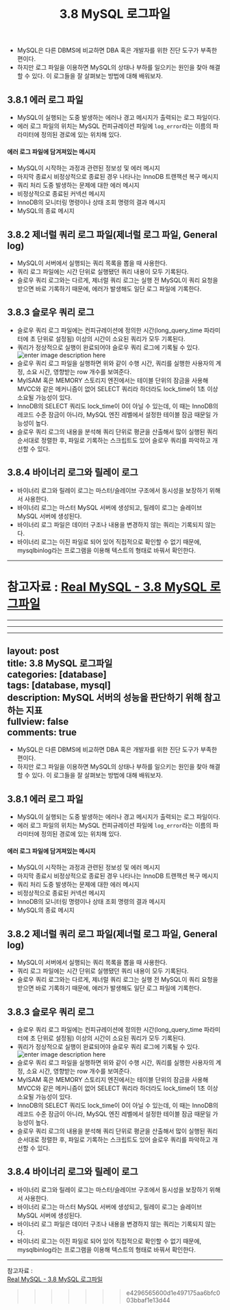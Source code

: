 ﻿---
layout: post
title: 3.8 MySQL 로그파일
categories: [database]
tags: [database, mysql]
description: MySQL 서버의 성능을 판단하기 위해 참고하는 지표
fullview: false
comments: true
---

* MySQL은 다른 DBMS에 비교하면 DBA 혹은 개발자를 위한 진단 도구가 부족한 편이다.
* 하지만 로그 파일을 이용하면 MySQL의 상태나 부하를 일으키는 원인을 찾아 해결할 수 있다. 이 로그들을 잘 살펴보는 방법에 대해 배워보자.

## 3.8.1 에러 로그 파일
* MySQL이 실행되는 도중 발생하는 에러나 경고 메시지가 출력되는 로그 파일이다.
* 에러 로그 파일의 위치는 MySQL 컨피규레이션 파일에 `log_error`라는 이름의 파라미터에 정의된 경로에 있는 위치해 있다.

#### 에러 로그 파일에 담겨져있는 메시지
* MySQL이 시작하는 과정과 관련된 정보성 및 에러 메시지
* 마지막 종료시 비정상적으로 종료된 경우 나타나는 InnoDB 트랜잭션 복구 메시지
* 쿼리 처리 도중 발생하는 문제에 대한 에러 메시지
* 비정상적으로 종료된 커넥션 메시지
* InnoDB의 모니터링 명령이나 상태 조회 명령의 결과 메시지
* MySQL의 종료 메시지

## 3.8.2 제너럴 쿼리 로그 파일(제너럴 로그 파일, General log)
* MySQL이 서버에서 실행되는 쿼리 목록을 뽑을 때 사용한다.
* 쿼리 로그 파일에는 시간 단위로 실행됐던 쿼리 내용이 모두 기록된다.
* 슬로우 쿼리 로그와는 다르게, 제너럴 쿼리 로그는 실행 전 MySQL이 쿼리 요청을 받으면 바로 기록하기 때문에, 에러가 발생해도 일단 로그 파일에 기록한다.


## 3.8.3 슬로우 쿼리 로그
* 슬로우 쿼리 로그 파일에는 컨피규레이션에 정의한 시간(long_query_time 파라미터에 초 단위로 설정됨) 이상의 시간이 소요된 쿼리가 모두 기록된다.
* 쿼리가 정상적으로 실행이 완료되어야 슬로우 쿼리 로그에 기록될 수 있다.
![enter image description here](https://img1.daumcdn.net/thumb/R1280x0/?scode=mtistory2&fname=https://blog.kakaocdn.net/dn/7Q0eD/btqxldnaNR7/Hr4KLWI6vVTK7bIPDWhkS1/img.png)
* 슬로우 쿼리 로그 파일을 실행하면 위와 같이 수행 시간, 쿼리를 실행한 사용자의 계정, 소요 시간, 영향받는 row 개수를 보여준다.
* MyISAM 혹은 MEMORY 스토리지 엔진에서는 테이블 단위의 잠금을 사용해 MVCC와 같은 메커니즘이 없어 SELECT 쿼리라 하더라도 lock_time이 1초 이상 소요될 가능성이 있다.
* InnoDB의 SELECT 쿼리도 lock_time이 0이 아닐 수 있는데, 이 때는 InnoDB의 레코드 수준 잠금이 아니라, MySQL 엔진 레벨에서 설정한 테이블 잠금 때문일 가능성이 높다.
* 슬로우 쿼리 로그의 내용을 분석해 쿼리 단위로 평균을 산출해서 많이 실행된 쿼리 순서대로 정렬한 후, 파일로 기록하는 스크립트도 있어 슬로우 쿼리를 파악하고 개선할 수 있다.

## 3.8.4 바이너리 로그와 릴레이 로그
* 바이너리 로그와 릴레이 로그는 마스터/슬레이브 구조에서 동시성을 보장하기 위해서 사용한다.
* 바이너리 로그는 마스터 MySQL 서버에 생성되고, 릴레이 로그는 슬레이브 MySQL 서버에 생성된다.
* 바이너리 로그 파일은 데이터 구조나 내용을 변경하지 않는 쿼리는 기록되지 않는다.
* 바이너리 로그는 이진 파일로 되어 있어 직접적으로 확인할 수 없기 때문에, mysqlbinlog라는 프로그램을 이용해 텍스트의 형태로 바꿔서 확인한다.
***
참고자료 : 
[Real MySQL - 3.8 MySQL 로그파일](http://www.yes24.com/Product/Goods/6960931)
=======
---


---

<hr>
<h2 id="layout-posttitle-3.8-mysql-로그파일categories-databasetags-database-mysqldescription-mysql-서버의-성능을-판단하기-위해-참고하는-지표fullview-falsecomments-true">layout: post<br>
title: 3.8 MySQL 로그파일<br>
categories: [database]<br>
tags: [database, mysql]<br>
description: MySQL 서버의 성능을 판단하기 위해 참고하는 지표<br>
fullview: false<br>
comments: true</h2>
<ul>
<li>MySQL은 다른 DBMS에 비교하면 DBA 혹은 개발자를 위한 진단 도구가 부족한 편이다.</li>
<li>하지만 로그 파일을 이용하면 MySQL의 상태나 부하를 일으키는 원인을 찾아 해결할 수 있다. 이 로그들을 잘 살펴보는 방법에 대해 배워보자.</li>
</ul>
<h2 id="에러-로그-파일">3.8.1 에러 로그 파일</h2>
<ul>
<li>MySQL이 실행되는 도중 발생하는 에러나 경고 메시지가 출력되는 로그 파일이다.</li>
<li>에러 로그 파일의 위치는 MySQL 컨피규레이션 파일에 <code>log_error</code>라는 이름의 파라미터에 정의된 경로에 있는 위치해 있다.</li>
</ul>
<h4 id="에러-로그-파일에-담겨져있는-메시지">에러 로그 파일에 담겨져있는 메시지</h4>
<ul>
<li>MySQL이 시작하는 과정과 관련된 정보성 및 에러 메시지</li>
<li>마지막 종료시 비정상적으로 종료된 경우 나타나는 InnoDB 트랜잭션 복구 메시지</li>
<li>쿼리 처리 도중 발생하는 문제에 대한 에러 메시지</li>
<li>비정상적으로 종료된 커넥션 메시지</li>
<li>InnoDB의 모니터링 명령이나 상태 조회 명령의 결과 메시지</li>
<li>MySQL의 종료 메시지</li>
</ul>
<h2 id="제너럴-쿼리-로그-파일제너럴-로그-파일-general-log">3.8.2 제너럴 쿼리 로그 파일(제너럴 로그 파일, General log)</h2>
<ul>
<li>MySQL이 서버에서 실행되는 쿼리 목록을 뽑을 때 사용한다.</li>
<li>쿼리 로그 파일에는 시간 단위로 실행됐던 쿼리 내용이 모두 기록된다.</li>
<li>슬로우 쿼리 로그와는 다르게, 제너럴 쿼리 로그는 실행 전 MySQL이 쿼리 요청을 받으면 바로 기록하기 때문에, 에러가 발생해도 일단 로그 파일에 기록한다.</li>
</ul>
<h2 id="슬로우-쿼리-로그">3.8.3 슬로우 쿼리 로그</h2>
<ul>
<li>슬로우 쿼리 로그 파일에는 컨피규레이션에 정의한 시간(long_query_time 파라미터에 초 단위로 설정됨) 이상의 시간이 소요된 쿼리가 모두 기록된다.</li>
<li>쿼리가 정상적으로 실행이 완료되어야 슬로우 쿼리 로그에 기록될 수 있다.<br>
<img src="https://img1.daumcdn.net/thumb/R1280x0/?scode=mtistory2&amp;fname=https://blog.kakaocdn.net/dn/7Q0eD/btqxldnaNR7/Hr4KLWI6vVTK7bIPDWhkS1/img.png" alt="enter image description here"></li>
<li>슬로우 쿼리 로그 파일을 실행하면 위와 같이 수행 시간, 쿼리를 실행한 사용자의 계정, 소요 시간, 영향받는 row 개수를 보여준다.</li>
<li>MyISAM 혹은 MEMORY 스토리지 엔진에서는 테이블 단위의 잠금을 사용해 MVCC와 같은 메커니즘이 없어 SELECT 쿼리라 하더라도 lock_time이 1초 이상 소요될 가능성이 있다.</li>
<li>InnoDB의 SELECT 쿼리도 lock_time이 0이 아닐 수 있는데, 이 때는 InnoDB의 레코드 수준 잠금이 아니라, MySQL 엔진 레벨에서 설정한 테이블 잠금 때문일 가능성이 높다.</li>
<li>슬로우 쿼리 로그의 내용을 분석해 쿼리 단위로 평균을 산출해서 많이 실행된 쿼리 순서대로 정렬한 후, 파일로 기록하는 스크립트도 있어 슬로우 쿼리를 파악하고 개선할 수 있다.</li>
</ul>
<h2 id="바이너리-로그와-릴레이-로그">3.8.4 바이너리 로그와 릴레이 로그</h2>
<ul>
<li>바이너리 로그와 릴레이 로그는 마스터/슬레이브 구조에서 동시성을 보장하기 위해서 사용한다.</li>
<li>바이너리 로그는 마스터 MySQL 서버에 생성되고, 릴레이 로그는 슬레이브 MySQL 서버에 생성된다.</li>
<li>바이너리 로그 파일은 데이터 구조나 내용을 변경하지 않는 쿼리는 기록되지 않는다.</li>
<li>바이너리 로그는 이진 파일로 되어 있어 직접적으로 확인할 수 없기 때문에, mysqlbinlog라는 프로그램을 이용해 텍스트의 형태로 바꿔서 확인한다.</li>
</ul>
<hr>
<p>참고자료 :<br>
<a href="http://www.yes24.com/Product/Goods/6960931">Real MySQL - 3.8 MySQL 로그파일</a></p>

>>>>>>> e4296565600d1e497175aa6bfc003bbaf1e13d44

